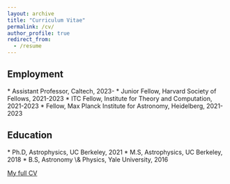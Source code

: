 ```yaml
---
layout: archive
title: "Curriculum Vitae"
permalink: /cv/
author_profile: true
redirect_from:
  - /resume
---
```


<h2>Employment</h2>  
* Assistant Professor, Caltech, 2023-
* Junior Fellow, Harvard Society of Fellows, 2021-2023
* ITC Fellow, Institute for Theory and Computation, 2021-2023
* Fellow, Max Planck Institute for Astronomy, Heidelberg, 2021-2023


<h2>Education</h2>  
* Ph.D, Astrophysics, UC Berkeley, 2021 
* M.S, Astrophysics, UC Berkeley, 2018
* B.S, Astronomy \& Physics, Yale University, 2016

<span style="color:#5DADE2">[My full CV](https://kareemelbadry.github.io/files/El_Badry_Kareem_CV.pdf)</span>



